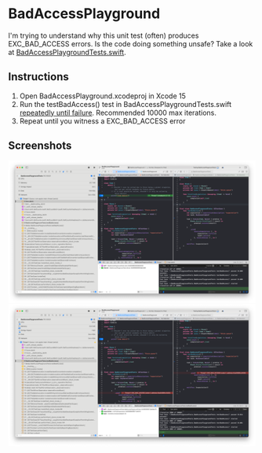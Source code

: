 # BadAccessPlayground

I'm trying to understand why this unit test (often) produces EXC_BAD_ACCESS errors. Is the code doing something unsafe? Take a look at [BadAccessPlaygroundTests.swift](/BadAccessPlaygroundTests/BadAccessPlaygroundTests.swift).

## Instructions

1. Open BadAccessPlayground.xcodeproj in Xcode 15
2. Run the testBadAccess() test in BadAccessPlaygroundTests.swift [repeatedly until failure](https://www.avanderlee.com/debugging/flaky-tests-test-repetitions/). Recommended 10000 max iterations.
3. Repeat until you witness a EXC_BAD_ACCESS error

## Screenshots

![Screenshot of Xcode with a breakpoint unexpectedly hitting Item's deinit](/screenshots/1.png)
![Screenshot of Xcode with an EXC_BAD_ACCESS](/screenshots/2.png)
